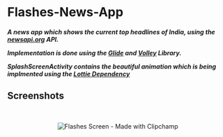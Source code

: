 <h1>Flashes-News-App</h1>
<h5>
  <p color="blue">
    A news app which shows the current top headlines of India, using the <a href = "https://newsapi.org/">newsapi.org</a> API.
  </p>
  <p>
    Implementation is done using the <a href="https://github.com/bumptech/glide">Glide</a> and <a href="https://google.github.io/volley/">Volley</a> Library.
  </p>
  <p>
    SplashScreenActivity contains the beautiful animation which is being implmented using the <a href="https://github.com/airbnb/lottie-android">Lottie Dependency</a>
  </p>
</h5>
<h2>Screenshots</h2>
<br>
<div align = "center">
  
  ![Flashes Screen - Made with Clipchamp](https://user-images.githubusercontent.com/70791507/190435811-0cd9c130-d994-4b83-ba1e-80bed839567b.gif)
  
</div>
